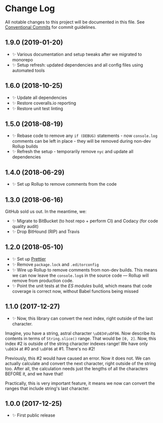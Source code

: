 # Change Log

All notable changes to this project will be documented in this file.
See [Conventional Commits](https://conventionalcommits.org) for commit guidelines.

## 1.9.0 (2019-01-20)

* ✨ Various documentation and setup tweaks after we migrated to monorepo
* ✨ Setup refresh: updated dependencies and all config files using automated tools

## 1.6.0 (2018-10-25)

* ✨ Update all dependencies
* ✨ Restore coveralls.io reporting
* ✨ Restore unit test linting

## 1.5.0 (2018-08-19)

* ✨ Rebase code to remove any `if (DEBUG)` statements - now `console.log` comments can be left in place - they will be removed during non-dev Rollup builds
* ✨ Refresh the setup - temporarily remove `nyc` and update all dependencies

## 1.4.0 (2018-06-29)

* ✨ Set up Rollup to remove comments from the code

## 1.3.0 (2018-06-16)

GitHub sold us out. In the meantime, we:

* ✨ Migrate to BitBucket (to host repo + perform CI) and Codacy (for code quality audit)
* ✨ Drop BitHound (RIP) and Travis

## 1.2.0 (2018-05-10)

* ✨ Set up [Prettier](https://prettier.io)
* ✨ Remove `package.lock` and `.editorconfig`
* ✨ Wire up Rollup to remove comments from non-dev builds. This means we can now leave the `console.log`s in the source code — Rollup will remove from production code.
* ✨ Point the unit tests at the _ES modules_ build, which means that code coverage is correct now, without Babel functions being missed

## 1.1.0 (2017-12-27)

* ✨ Now, this library can convert the next index, right outside of the last character.

Imagine, you have a string, astral character `\uD834\uDF06`. Now describe its contents in terms of `String.slice()` range. That would be `[0, 2]`. Now, this index \#2 is outside of the string character indexes range! We have only `\uD834` at \#0 and `\uDF06` at \#1. There's no \#2!

Previously, this \#2 would have caused an error. Now it does not. We can actually calculate and convert the next character, right outside of the string too. After all, the calculation needs just the lengths of all the characters BEFORE it, and we have that!

Practically, this is very important feature, it means we now can convert the ranges that include string's last character.

## 1.0.0 (2017-12-25)

* ✨ First public release
